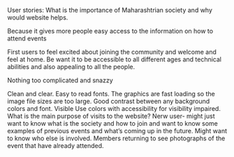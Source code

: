 User stories:
What is the importance of Maharashtrian society and why would website helps.

Because it gives more people easy access to the information on how to attend events 

First users to feel excited about joining the community and welcome and feel at home.
Be want it to be accessible to all different ages and technical abilities and also appealing to all the people.

Nothing too complicated and snazzy

Clean and clear. Easy to read fonts. The graphics are fast loading so the  image file sizes are too large.
Good contrast between any background colors and font. Visible 
Use colors with accessibility for visibility impaired.
What is the main purpose of visits to the website?
Nerw user- might just want to know what is the society and how to join and want to know some examples of previous events and what’s coming up in the future.
Might want to know who else is involved.
Members returning to see photographs of the event that have already attended.
